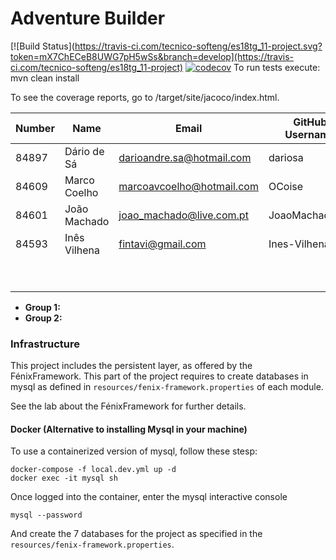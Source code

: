 # Adventure Builder
[![Build Status](https://travis-ci.com/tecnico-softeng/es18tg_11-project.svg?token=mX7ChECeB8UWG7pH5wSs&branch=develop](https://travis-ci.com/tecnico-softeng/es18tg_11-project) 
[![codecov](https://codecov.io/gh/tecnico-softeng/es18tg_11-project/branch/master/graph/badge.svg?token=CRc1h0p28T)](https://codecov.io/gh/tecnico-softeng/es18tg_11-project)
To run tests execute: mvn clean install

To see the coverage reports, go to <module name>/target/site/jacoco/index.html.


|   Number   |          Name           |            Email        |   GitHub Username  | Group |
| ---------- | ----------------------- | ----------------------- | -------------------| ----- |
|    84897   |       Dário de Sá       |darioandre.sa@hotmail.com|     dariosa        |   11  |
|    84609   |       Marco Coelho      |marcoavcoelho@hotmail.com|     OCoise         |   11  |
|    84601   |       João Machado      |joao_machado@live.com.pt |  JoaoMachadoIST    |   11  |
|    84593   |       Inês Vilhena      |fintavi@gmail.com        |   Ines-Vilhena     |   2   |
|            |                         |                         |                    |   2   |
|            |                         |                         |                    |   2   |

- **Group 1:**
- **Group 2:**

### Infrastructure

This project includes the persistent layer, as offered by the FénixFramework.
This part of the project requires to create databases in mysql as defined in `resources/fenix-framework.properties` of each module.

See the lab about the FénixFramework for further details.

#### Docker (Alternative to installing Mysql in your machine)

To use a containerized version of mysql, follow these stesp:

```
docker-compose -f local.dev.yml up -d
docker exec -it mysql sh
```

Once logged into the container, enter the mysql interactive console

```
mysql --password
```

And create the 7 databases for the project as specified in
the `resources/fenix-framework.properties`.
